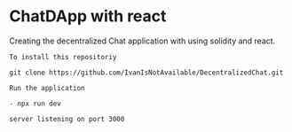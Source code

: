 # ChatDApp with react 

Creating the decentralized Chat application with using solidity and react.

``` 
To install this repositoriy 

git clone https://github.com/IvanIsNotAvailable/DecentralizedChat.git

Run the application

- npx run dev

server listening on port 3000

```
